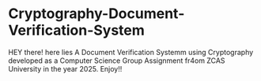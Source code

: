 # Cryptography-Document-Verification-System
 HEY there! here lies A Document Verification Systemm using Cryptography developed as a Computer Science Group Assignment fr4om ZCAS University in the year 2025.  Enjoy!!
